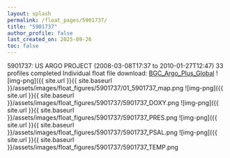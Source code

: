 ```yaml
---
layout: splash
permalink: /float_pages/5901737/
title: "5901737"
author_profile: false
last_created_on: 2025-09-26
toc: false
---
```

 
5901737: US ARGO PROJECT (2008-03-08T17:37 to 2010-01-27T12:47)
33 profiles completed
Individual float file download: [BGC_Argo_Plus_Global](https://ftp.soest.hawaii.edu/bgc_argo_plus/Individual_Floats/outliers_removed/5901737_Sprof_processed.nc)
![img-png]({{ site.url }}{{ site.baseurl }}/assets/images/float_figures/5901737/01_5901737_map.png
![img-png]({{ site.url }}{{ site.baseurl }}/assets/images/float_figures/5901737/5901737_DOXY.png
![img-png]({{ site.url }}{{ site.baseurl }}/assets/images/float_figures/5901737/5901737_PRES.png
![img-png]({{ site.url }}{{ site.baseurl }}/assets/images/float_figures/5901737/5901737_PSAL.png
![img-png]({{ site.url }}{{ site.baseurl }}/assets/images/float_figures/5901737/5901737_TEMP.png
